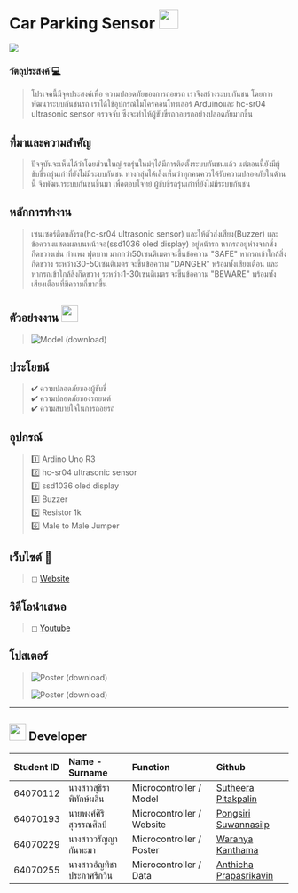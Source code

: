 # Car Parking Sensor <img src="https://media.giphy.com/media/hvRJCLFzcasrR4ia7z/giphy.gif" width="35">

<a href="https://github.com/DenverCoder1/readme-typing-svg"><img src="https://readme-typing-svg.herokuapp.com?lines=Computer+Programming+Project.;Microcontroller+Ardino+Uno+R3.;For+driving+safety.;"></a>
### วัตถุประสงค์ 💻
> โปรเจคนี้มีจุดประสงค์เพื่อ ความปลอดภัยของการถอยรถ เราจึงสร้างระบบกันชน โดยการพัฒนาระบบกันชนรถ เราได้ใช้อุปกรณ์ไมโครคอนโทรเลอร์ Arduinoและ hc-sr04 ultrasonic sensor ตรวจจับ
ซึ่งจะทำให้ผู้ขับขี่รถถอยรถอย่างปลอดภัยมากขึ้น
## ที่มาและความสำคัญ
> ปัจจุบันจะเห็นได้ว่าโดยส่วนใหญ่ รถรุ่นใหม่ๆได้มีการติดตั้งระบบกันชนแล้ว แต่ตอนนี้ยังมีผู้ขับขี่รถรุ่นเก่าที่ยังไม่มีระบบกันชน ทางกลุ่มได้เล็งเห็นว่าทุกคนควรได้รับความปลอดภัยในด้านนี้ จึงพัฒนาระบบกันชนขึ้นมา เพื่อตอบโจทย์ ผู้ขับขี่รถรุ่นเก่าที่ยังไม่มีระบบกันชน
## หลักการทำงาน
> เซนเซอร์ติดหลังรถ(hc-sr04 ultrasonic sensor) และให้ตัวส่งเสียง(Buzzer) และข้อความแสดงผลบนหน้าจอ(ssd1036 oled display) อยู่หน้ารถ หากรถอยู่ห่างจากสิ่งกีดขวางเช่น กำแพง ฟุตบาท มากกว่า50เซนติเมตรจะขึ้นข้อความ "SAFE" หากรถเข้าใกล้สิ่งกีดขวาง ระหว่าง30-50เซนติเมตร จะขึ้นข้อความ "DANGER" พร้อมทั้งเสียงเตือน และหากรถเข้าใกล้สิ่งกีดขวาง ระหว่าง1-30เซนติเมตร จะขึ้นข้อความ "BEWARE" พร้อมทั้งเสียงเตือนที่มีความถี่มากขึ้น
## ตัวอย่างงาน <img src="https://media.giphy.com/media/ObNTw8Uzwy6KQ/giphy.gif" width="30px">&nbsp;
> ![Model (download)](https://media.discordapp.net/attachments/963433826753871872/972121429745225749/pro.jpg?width=865&height=669)
## ประโยชน์
> ✔ ความปลอดภัยของผู้ขับขี่ <br>
> ✔ ความปลอดภัยของรถยนต์ <br>
> ✔ ความสบายใจในการถอยรถ <br>
## อุปกรณ์
> :one: Ardino Uno R3 <br>
> :two: hc-sr04 ultrasonic sensor <br>
> :three: ssd1036 oled display <br>
> :four: Buzzer <br>
> :five: Resistor 1k <br>
> :six: Male to Male Jumper <br>
## เว็บไซต์ 🔗
> ◻ [Website](pass)
## วิดีโอนำเสนอ
> ◻ [Youtube](pass)
## โปสเตอร์
>  ![Poster (download)](pass)
> 
>  ![Poster (download)](pass)
---
<img src="https://media.giphy.com/media/iY8CRBdQXODJSCERIr/giphy.gif" width="30px"> Developer
---

| Student ID | Name - Surname |  Function | Github |
| :-------- | :-------- | :--------- |:--------- |
|   64070112   |   นางสาวสุธีรา พิทักษ์ผลิน   |    Microcontroller / Model   |   [Sutheera Pitakpalin](https://github.com/SutheeraP)   |
|   64070193   |   นายพงศ์ศิริ สุวรรณศิลป์  |    Microcontroller / Website   |  [Pongsiri Suwannasilp](https://github.com/ipxz-p)   |
|   64070229   |   นางสาววรัญญา กันทะมา   |    Microcontroller / Poster   |   [Waranya Kanthama](https://github.com/64070229)   |
|   64070255   |   นางสาวอัญทิชา ประภาศรีกวิน   |    Microcontroller / Data   |  [Anthicha Prapasrikavin](https://github.com/OX-TOPIS)   |
